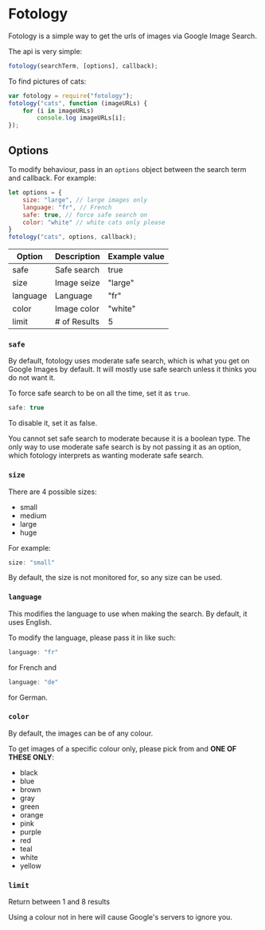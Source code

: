 Fotology
==========
Fotology is a simple way to get the urls of images via Google Image Search.

The api is very simple:
```javascript
fotology(searchTerm, [options], callback);
```

To find pictures of cats:
```javascript
var fotology = require("fotology");
fotology("cats", function (imageURLs) {
    for (i in imageURLs)
        console.log imageURLs[i];
});
```

Options
-------
To modify behaviour, pass in an `options` object between the search term and callback. For example:
```javascript
let options = {
    size: "large", // large images only
    language: "fr", // French
    safe: true, // force safe search on
    color: "white" // white cats only please
}
fotology("cats", options, callback);
```

Option   | Description  | Example value
-------  |------------- |-----------------
safe     | Safe search  | true
size     | Image seize  | "large"
language | Language     | "fr"
color    | Image color  | "white"
limit    | # of Results | 5

### `safe`
By default, fotology uses moderate safe search, which is what you get on Google Images by default. It will mostly use safe search unless it thinks you do not want it.

To force safe search to be on all the time, set it as `true`.
```javascript
safe: true
```
To disable it, set it as false.

You cannot set safe search to moderate because it is a boolean type. The only way to use moderate safe search is by not passing it as an option, which fotology interprets as wanting moderate safe search.

### `size`
There are 4 possible sizes:
- small
- medium
- large
- huge

For example:
```javascript
size: "small"
```

By default, the size is not monitored for, so any size can be used.

### `language`
This modifies the language to use when making the search. By default, it uses English.

To modify the language, please pass it in like such:
```javascript
language: "fr"
```
for French and
```javascript
language: "de"
```
for German.

### `color`
By default, the images can be of any colour.

To get images of a specific colour only, please pick from and **ONE OF THESE ONLY**:
* black
* blue
* brown
* gray
* green
* orange
* pink
* purple
* red
* teal
* white
* yellow

### `limit`
Return between 1 and 8 results

Using a colour not in here will cause Google's servers to ignore you.
